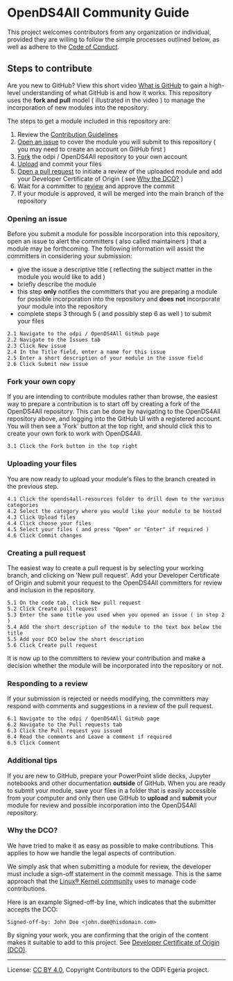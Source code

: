 <!-- SPDX-License-Identifier: CC-BY-4.0 -->
<!-- Copyright Contributors to the ODPi Egeria project. -->

# OpenDS4All Community Guide

This project welcomes contributors from any organization or individual, provided they are
willing to follow the simple processes outlined below, as well as adhere to the 
[Code of Conduct](https://github.com/odpi/specs/wiki/ODPi-Code-of-Conduct).

## Steps to contribute

Are you new to GitHub? View this short video [What is GitHub](https://www.youtube.com/watch?v=w3jLJU7DT5E&t=0s) to gain a high-level understanding of what GitHub is and how it works. This repository uses the __fork and pull__ model ( illustrated in the video ) to manage the incorporation of new modules into the repository. 

The steps to get a module included in this repository are:
1. Review the [Contribution  Guidelines](CONTRIBUTING.md)  
1. [Open an issue](#Opening-an-issue) to cover the module you will submit to this repository ( you may need to create an account on GitHub first )
1. [Fork](#Fork-your-own-copy) the odpi / OpenDS4All repository to your own account
1. [Upload](#Uploading-your-files) and commit your files
1. [Open a pull request](#Creating-a-pull-request) to initiate a review of the uploaded module and add your Developer Certificate of Origin ( see [Why the DCO?](#why-the-dco) )
1. Wait for a committer to [review](#Responding-to-a-review) and approve the commit
1. If your module is approved, it will be merged into the main branch of the repository

### Opening an issue

Before you submit a module for possible incorporation into this repository, open an issue to alert the committers 
( also called maintainers ) that a module may be forthcoming. The following information will assist the committers in considering your submission:    
 - give the issue a descriptive title ( reflecting the subject matter in the module you would like to add )
 - briefly describe the module 
 - this step __only__ notifies the committers that you are preparing a module for possible incorporation into the repository and __does__ __not__ incorporate your module into the repository 
 - complete steps 3 through 5 ( and possibly step 6 as well ) to submit your files 
 
 ```
 2.1 Navigate to the odpi / OpenDS4All GitHub page
 2.2 Navigate to the Issues tab
 2.3 Click New issue
 2.4 In the Title field, enter a name for this issue
 2.5 Enter a short description of your module in the issue field
 2.6 Click Submit new issue
 ```

### Fork your own copy

If you are intending to contribute modules rather than browse, the easiest way to prepare a contribution is to start off by creating a fork of the OpenDS4All repository. This can be done by navigating to the OpenDS4All repository above, and logging into the GitHub UI with a registered account. You will then see a 'Fork' button at the top right, and should click this to create your own fork to work with OpenDS4All.

```
3.1 Click the Fork button in the top right
```

### Uploading your files

You are now ready to upload your module's files to the branch created in the previous step.    

```
4.1 Click the opends4all-resources folder to drill down to the various categories
4.2 Select the category where you would like your module to be hosted
4.3 Click Upload files
4.4 Click choose your files
4.5 Select your files ( and press "Open" or "Enter" if required )
4.6 Click Commit changes
```

### Creating a pull request

The easiest way to create a pull request is by selecting your working branch, and clicking on 'New pull request'. Add your Developer Certificate of Origin and submit your request to the OpenDS4All committers for review and inclusion in the repository.

```
5.1 On the code tab, click New pull request
5.2 Click Create pull request
5.3 Enter the same title you used when you opened an issue ( in step 2 )
5.4 Add the short description of the module to the text box below the title
5.5 Add your DCO below the short description 
5.6 Click Create pull request
```

It is now up to the committers to review your contribution and make a decision whether the module will be incorporated into the repository or not.  

### Responding to a review

If your submission is rejected or needs modifying, the committers may respond with comments and suggestions in a review of the pull request. 

```
6.1 Navigate to the odpi / OpenDS4All GitHub page
6.2 Navigate to the Pull requests tab
6.3 Click the Pull request you issued
6.4 Read the comments and Leave a comment if required
6.5 Click Comment
```

### Additional tips

If you are new to GitHub, prepare your PowerPoint slide decks, Jupyter notebooks and other documentation __outside__ of GitHub. When you are ready to submit your module, save your files in a folder that is easily accessible from your computer and only then use GitHub to __upload__ and __submit__ your module for review and possible incorporation into the OpenDS4All repository. 

### Why the DCO?

We have tried to make it as easy as possible to make contributions. 
This applies to how we handle the legal aspects of contribution.

We simply ask that when submitting a module for review,
the developer must include a sign-off statement in the commit message.
This is the same approach that the
[Linux® Kernel community](http://elinux.org/Developer_Certificate_Of_Origin)
uses to manage code contributions.

Here is an example Signed-off-by line, which indicates that the submitter accepts the DCO:

```
Signed-off-by: John Doe <john.doe@hisdomain.com>
```

By signing your work, you are confirming that the origin of the content
makes it suitable to add to this project.  See
[Developer Certificate of Origin (DCO)](https://developercertificate.org/).

----
License: [CC BY 4.0](https://creativecommons.org/licenses/by/4.0/),
Copyright Contributors to the ODPi Egeria project.
